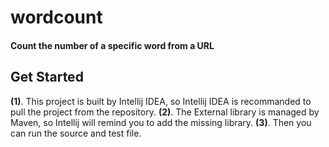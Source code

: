 # wordcount
#### Count the number of a specific word from a URL

## Get Started
**(1)**. This project is built by Intellij IDEA, so Intellij IDEA is recommanded to pull the project from the repository. 
**(2)**. The External library is managed by Maven, so Intellij will remind you to add the missing library.
**(3)**. Then you can run the source and test file.
